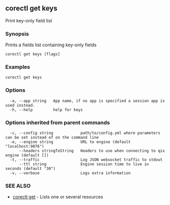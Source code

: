 ## corectl get keys

Print key-only field list

### Synopsis

Prints a fields list containing key-only fields

```
corectl get keys [flags]
```

### Examples

```
corectl get keys
```

### Options

```
  -a, --app string   App name, if no app is specified a session app is used instead.
  -h, --help         help for keys
```

### Options inherited from parent commands

```
  -c, --config string            path/to/config.yml where parameters can be set instead of on the command line
  -e, --engine string            URL to engine (default "localhost:9076")
      --headers stringToString   Headers to use when connecting to qix engine (default [])
  -t, --traffic                  Log JSON websocket traffic to stdout
      --ttl string               Engine session time to live in seconds (default "30")
  -v, --verbose                  Logs extra information
```

### SEE ALSO

* [corectl get](corectl_get.md)	 - Lists one or several resources

